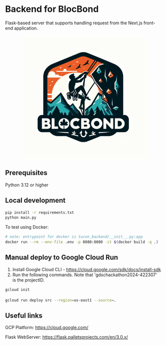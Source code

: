 # Backend for BlocBond

Flask-based server that supports handling request from the Next.js front-end application.

<!-- Banner Image -->
<div align="center">
  <img width="400" src="images/BlocBondLogo.png" alt="BlocBond Logo" />
</div>

## Prerequisites

Python 3.12 or higher

## Local development

```bash
pip install -r requirements.txt
python main.py
```

To test using Docker:

```bash
# note: entrypoint for docker is tucon_backend/__init__.py:app
docker run --rm --env-file .env -p 8080:8080 -it $(docker build -q .)
```

## Manual deploy to Google Cloud Run

1. Install Google Cloud CLI - https://cloud.google.com/sdk/docs/install-sdk
2. Run the following commands. Note that 'gdschackathon2024-422307' is the projectID.

```bash
gcloud init

gcloud run deploy src --region=us-east1 --source=.
```

## Useful links

GCP Platform: https://cloud.google.com/

Flask WebServer: https://flask.palletsprojects.com/en/3.0.x/


